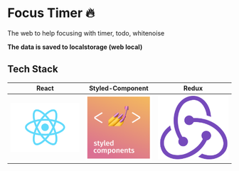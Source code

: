 # Focus Timer 🔥

The web to help focusing with timer, todo, whitenoise

**The data is saved to localstorage (web local)**

## Tech Stack

|          React          |     Styled-Component     |          Redux          |
| :---------------------: | :----------------------: | :---------------------: |
| ![](./Images/react.png) | ![](./Images/styled.png) | ![](./Images/redux.png) |